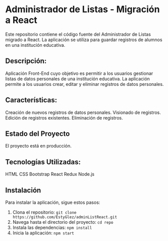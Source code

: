 # Administrador de Listas - Migración a React
Este repositorio contiene el código fuente del Administrador de Listas migrado a React. La aplicación se utiliza para guardar registros de alumnos en una institución educativa.

## Descripción:
Aplicación Front-End cuyo objetivo es permitir a los usuarios gestionar listas de datos personales de una institución educativa. La aplicación permite a los usuarios crear, editar y eliminar registros de datos personales.

## Características:
Creación de nuevos registros de datos personales.
Visionado de registros.
Edición de registros existentes.
Eliminación de registros.

## Estado del Proyecto
El proyecto está en producción.

## Tecnologías Utilizadas:
HTML
CSS
Bootstrap
React
Redux
Node.js

## Instalación
Para instalar la aplicación, sigue estos pasos:
1. Clona el repositorio: `git clone https://github.com/EstyGlez/adminListReact.git`
2. Navega hasta el directorio del proyecto: `cd repo`
3. Instala las dependencias: `npm install`
4. Inicia la aplicación: `npm start`
